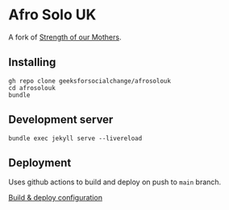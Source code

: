 # Afro Solo UK

A fork of [Strength of our Mothers](https://ourmothers.org/).

## Installing

```
gh repo clone geeksforsocialchange/afrosolouk
cd afrosolouk
bundle
```

## Development server

```
bundle exec jekyll serve --livereload
```

## Deployment

Uses github actions to build and deploy on push to `main` branch.

[Build & deploy configuration](./.github/workflows/jekyll.yml)
